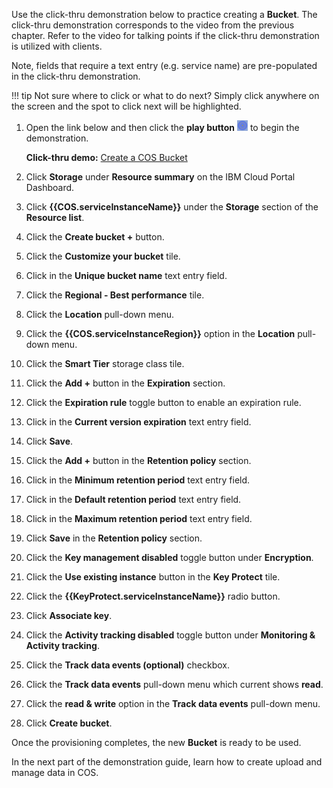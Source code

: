 Use the click-thru demonstration below to practice creating a **Bucket**. The click-thru demonstration corresponds to the video from the previous chapter. Refer to the video for talking points if the click-thru demonstration is utilized with clients.

Note, fields that require a text entry (e.g. service name) are pre-populated in the click-thru demonstration.

!!! tip
    Not sure where to click or what to do next? Simply click anywhere on the screen and the spot to click next will be highlighted.

1. Open the link below and then click the **play button** ![](_attachments/ClickThruPlayButton.png) to begin the demonstration.

    **Click-thru demo:** <a href="https://ibm.github.io/SalesEnablement-COS-L3/includes/CreateBucket/index.html" target ="_blank">Create a COS Bucket</a>

2. Click **Storage** under **Resource summary** on the IBM Cloud Portal Dashboard.
3. Click **{{COS.serviceInstanceName}}** under the **Storage** section of the **Resource list**.
4. Click the **Create bucket +** button.
5. Click the **Customize your bucket** tile.
6. Click in the **Unique bucket name** text entry field.
7. Click the **Regional - Best performance** tile.
8. Click the **Location** pull-down menu.
9. Click the **{{COS.serviceInstanceRegion}}** option in the **Location** pull-down menu.
10. Click the **Smart Tier** storage class tile.
11. Click the **Add +** button in the **Expiration** section.
12. Click the **Expiration rule** toggle button to enable an expiration rule.
13. Click in the **Current version expiration** text entry field.
14. Click **Save**.
15. Click the **Add +** button in the **Retention policy** section.
16. Click in the **Minimum retention period** text entry field.
17. Click in the **Default retention period** text entry field.
18. Click in the **Maximum retention period** text entry field.
19. Click **Save** in the **Retention policy** section.
20. Click the **Key management disabled** toggle button under **Encryption**.
21. Click the **Use existing instance** button in the **Key Protect** tile.
22. Click the **{{KeyProtect.serviceInstanceName}}** radio button.
23. Click **Associate key**.
24. Click the **Activity tracking disabled** toggle button under **Monitoring & Activity tracking**.
25. Click the **Track data events (optional)** checkbox.
26. Click the **Track data events** pull-down menu which current shows **read**.
27. Click the **read & write** option in the **Track data events** pull-down menu.
28. Click **Create bucket**.

Once the provisioning completes, the new **Bucket** is ready to be used.

In the next part of the demonstration guide, learn how to create upload and manage data in COS.
